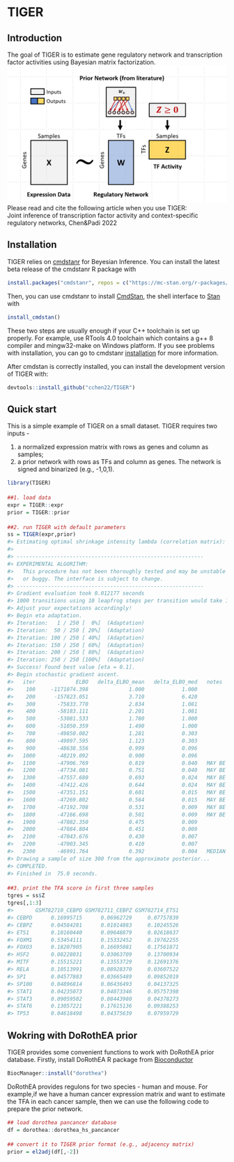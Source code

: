 
<!-- README.md is generated from README.Rmd. Please edit that file -->

# TIGER

<!-- badges: start -->
<!-- badges: end -->

## Introduction

The goal of TIGER is to estimate gene regulatory network and
transcription factor activities using Bayesian matrix factorization.  
![](TIGER.png)<!-- -->  
Please read and cite the following article when you use TIGER:  
Joint inference of transcription factor activity and context-specific
regulatory networks, Chen&Padi 2022

## Installation

TIGER relies on [cmdstanr](https://mc-stan.org/cmdstanr/) for Beyesian
Inference. You can install the latest beta release of the cmdstanr R
package with

``` r
install.packages("cmdstanr", repos = c("https://mc-stan.org/r-packages/", getOption("repos")))
```

Then, you can use cmdstanr to install
[CmdStan](https://mc-stan.org/users/interfaces/cmdstan.html), the shell
interface to [Stan](https://mc-stan.org/) with

``` r
install_cmdstan()
```

These two steps are usually enough if your C++ toolchain is set up
properly. For example, use RTools 4.0 toolchain which contains a g++ 8
compiler and mingw32-make on Windows platform. If you see problems with
installation, you can go to cmdstanr
[installation](https://mc-stan.org/cmdstanr/articles/cmdstanr.html) for
more information.

After cmdstan is correctly installed, you can install the development
version of TIGER with:

``` r
devtools::install_github("cchen22/TIGER")
```

## Quick start

This is a simple example of TIGER on a small dataset. TIGER requires two
inputs -  
1. a normalized expression matrix with rows as genes and column as
samples;  
2. a prior network with rows as TFs and column as genes. The network is
signed and binarized (e.g., -1,0,1).

``` r
library(TIGER)

##1. load data
expr = TIGER::expr
prior = TIGER::prior

##2. run TIGER with default parameters
ss = TIGER(expr,prior)
#> Estimating optimal shrinkage intensity lambda (correlation matrix): 0.6787 
#> 
#> ------------------------------------------------------------ 
#> EXPERIMENTAL ALGORITHM: 
#>   This procedure has not been thoroughly tested and may be unstable 
#>   or buggy. The interface is subject to change. 
#> ------------------------------------------------------------ 
#> Gradient evaluation took 0.012177 seconds 
#> 1000 transitions using 10 leapfrog steps per transition would take 121.77 seconds. 
#> Adjust your expectations accordingly! 
#> Begin eta adaptation. 
#> Iteration:   1 / 250 [  0%]  (Adaptation) 
#> Iteration:  50 / 250 [ 20%]  (Adaptation) 
#> Iteration: 100 / 250 [ 40%]  (Adaptation) 
#> Iteration: 150 / 250 [ 60%]  (Adaptation) 
#> Iteration: 200 / 250 [ 80%]  (Adaptation) 
#> Iteration: 250 / 250 [100%]  (Adaptation) 
#> Success! Found best value [eta = 0.1]. 
#> Begin stochastic gradient ascent. 
#>   iter             ELBO   delta_ELBO_mean   delta_ELBO_med   notes  
#>    100     -1171074.398             1.000            1.000 
#>    200      -157823.051             3.710            6.420 
#>    300       -75833.770             2.834            1.081 
#>    400       -58183.111             2.201            1.081 
#>    500       -53081.533             1.780            1.000 
#>    600       -51050.359             1.490            1.000 
#>    700       -49850.082             1.281            0.303 
#>    800       -49097.595             1.123            0.303 
#>    900       -48638.556             0.999            0.096 
#>   1000       -48219.092             0.900            0.096 
#>   1100       -47906.769             0.819            0.040   MAY BE DIVERGING... INSPECT ELBO 
#>   1200       -47734.081             0.751            0.040   MAY BE DIVERGING... INSPECT ELBO 
#>   1300       -47557.680             0.693            0.024   MAY BE DIVERGING... INSPECT ELBO 
#>   1400       -47412.426             0.644            0.024   MAY BE DIVERGING... INSPECT ELBO 
#>   1500       -47351.151             0.601            0.015   MAY BE DIVERGING... INSPECT ELBO 
#>   1600       -47269.802             0.564            0.015   MAY BE DIVERGING... INSPECT ELBO 
#>   1700       -47192.708             0.531            0.009   MAY BE DIVERGING... INSPECT ELBO 
#>   1800       -47166.698             0.501            0.009   MAY BE DIVERGING... INSPECT ELBO 
#>   1900       -47082.350             0.475            0.009 
#>   2000       -47084.804             0.451            0.009 
#>   2100       -47043.676             0.430            0.007 
#>   2200       -47003.345             0.410            0.007 
#>   2300       -46991.764             0.392            0.004   MEDIAN ELBO CONVERGED 
#> Drawing a sample of size 300 from the approximate posterior...  
#> COMPLETED. 
#> Finished in  75.0 seconds.

##3. print the TFA score in first three samples
tgres = ss$Z
tgres[,1:3]
#>       GSM782710_CEBPD GSM782711_CEBPZ GSM782714_ETS1
#> CEBPD      0.16995715      0.06962729     0.07757839
#> CEBPZ      0.04584281      0.01014883     0.10245526
#> ETS1       0.10160440      0.09648879     0.02618637
#> FOXM1      0.53454111      0.15332452     0.19762255
#> FOXO3      0.18207905      0.16695081     0.17561871
#> HSF2       0.08228031      0.03063709     0.13700934
#> MITF       0.15515221      0.13553729     0.12691376
#> RELA       0.10513991      0.08928370     0.03607522
#> SP1        0.04577883      0.03665489     0.09852019
#> SP100      0.04896814      0.06436493     0.04137325
#> STAT1      0.04235073      0.04073346     0.05757398
#> STAT3      0.09059502      0.08443980     0.04378273
#> STAT6      0.13057221      0.17615136     0.09388253
#> TP53       0.04618498      0.04375639     0.07959729
```

## Wokring with DoRothEA prior

TIGER provides some convenient functions to work with DoRothEA prior
database. Firstly, install DoRothEA R package from
[Bioconductor](https://bioconductor.org/packages/release/data/experiment/html/dorothea.html)

``` r
BiocManager::install("dorothea")
```

DoRothEA provides regulons for two species - human and mouse. For
example,if we have a human cancer expression matrix and want to estimate
the TFA in each cancer sample, then we can use the following code to
prepare the prior network.

``` r
## load dorothea pancancer database
df = dorothea::dorothea_hs_pancancer

## convert it to TIGER prior format (e.g., adjacency matrix) 
prior = el2adj(df[,-2])
```
